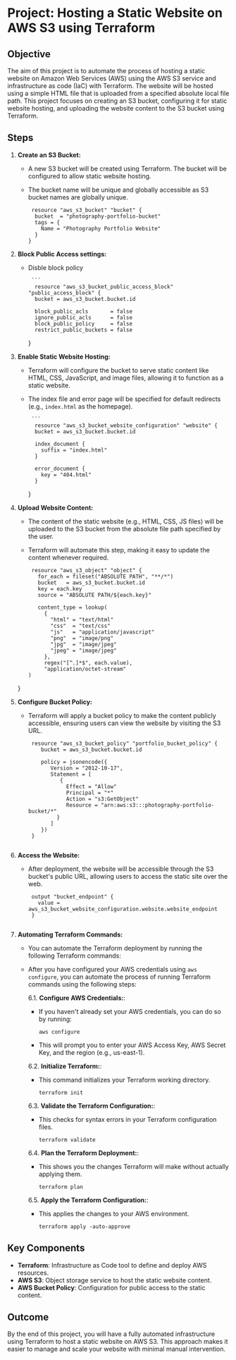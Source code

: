 # Project: Hosting a Static Website on AWS S3 using Terraform

## Objective

The aim of this project is to automate the process of hosting a static website on Amazon Web Services (AWS) using the AWS S3 service and infrastructure as code (IaC) with Terraform. The website will be hosted using a simple HTML file that is uploaded from a specified absolute local file path. This project focuses on creating an S3 bucket, configuring it for static website hosting, and uploading the website content to the S3 bucket using Terraform.

## Steps

1. **Create an S3 Bucket:**
   - A new S3 bucket will be created using Terraform. The bucket will be configured to allow static website hosting.
   - The bucket name will be unique and globally accessible as S3 bucket names are globally unique.

      ```
       resource "aws_s3_bucket" "bucket" {
        bucket  = "photography-portfolio-bucket"
        tags = {
          Name = "Photography Portfolio Website"
        }
      }

2. **Block Public Access settings:**
   - Disble block policy 
  
          ```
           resource "aws_s3_bucket_public_access_block" "public_access_block" {
           bucket = aws_s3_bucket.bucket.id

           block_public_acls       = false
           ignore_public_acls      = false
           block_public_policy     = false
           restrict_public_buckets = false
     }



3. **Enable Static Website Hosting:**
   - Terraform will configure the bucket to serve static content like HTML, CSS, JavaScript, and image files, allowing it to function as a static website.
   - The index file and error page will be specified for default redirects (e.g., `index.html` as the homepage).
  
          ```
           resource "aws_s3_bucket_website_configuration" "website" {
           bucket = aws_s3_bucket.bucket.id

           index_document {
             suffix = "index.html"
           }

           error_document {
             key = "404.html"
           }
      }

     
4. **Upload Website Content:**
   - The content of the static website (e.g., HTML, CSS, JS files) will be uploaded to the S3 bucket from the absolute file path specified by the user.
   - Terraform will automate this step, making it easy to update the content whenever required.
  
        ```
         resource "aws_s3_object" "object" {
           for_each = fileset("ABSOLUTE PATH", "**/*")
           bucket   = aws_s3_bucket.bucket.id
           key = each.key
           source = "ABSOLUTE PATH/${each.key}"

           content_type = lookup(
             {
               "html" = "text/html"
               "css"  = "text/css"
               "js"   = "application/javascript"
               "png"  = "image/png"
               "jpg"  = "image/jpeg"
               "jpeg" = "image/jpeg"
             },
             regex("[^.]*$", each.value),
             "application/octet-stream"
        )
   }


5. **Configure Bucket Policy:**
   - Terraform will apply a bucket policy to make the content publicly accessible, ensuring users can view the website by visiting the S3 URL.
  
     
        ```
         resource "aws_s3_bucket_policy" "portfolio_bucket_policy" {
            bucket = aws_s3_bucket.bucket.id

            policy = jsonencode({
               Version = "2012-10-17",
               Statement = [
                  {      
                    Effect = "Allow"
                    Principal = "*"
                    Action = "s3:GetObject"
                    Resource = "arn:aws:s3:::photography-portfolio-bucket/*"
                 }
               ]
            })
         }


6. **Access the Website:**
   - After deployment, the website will be accessible through the S3 bucket's public URL, allowing users to access the static site over the web.
  
     
        ```
         output "bucket_endpoint" {
           value = aws_s3_bucket_website_configuration.website.website_endpoint
         }

        
7. **Automating Terraform Commands:**
   -  You can automate the Terraform deployment by running the following Terraform commands:
   - After you have configured your AWS credentials using `aws configure`, you can automate the process of running Terraform commands using the following steps:
     
      6.1. **Configure AWS Credentials:**:

      - If you haven't already set your AWS credentials, you can do so by running:

            aws configure
      - This will prompt you to enter your AWS Access Key, AWS Secret Key, and the region (e.g., us-east-1).
        
     
     6.2. **Initialize Terraform:**:

      - This command initializes your Terraform working directory.

            terraform init

     6.3. **Validate the Terraform Configuration:**:

      - This checks for syntax errors in your Terraform configuration files.

            terraform validate

     6.4. **Plan the Terraform Deployment:**:

      - This shows you the changes Terraform will make without actually applying them.

            terraform plan

      6.5. **Apply the Terraform Configuration:**:

      - This applies the changes to your AWS environment.

            terraform apply -auto-approve
 
     
## Key Components

- **Terraform**: Infrastructure as Code tool to define and deploy AWS resources.
- **AWS S3**: Object storage service to host the static website content.
- **AWS Bucket Policy**: Configuration for public access to the static content.

## Outcome

By the end of this project, you will have a fully automated infrastructure using Terraform to host a static website on AWS S3. This approach makes it easier to manage and scale your website with minimal manual intervention.
